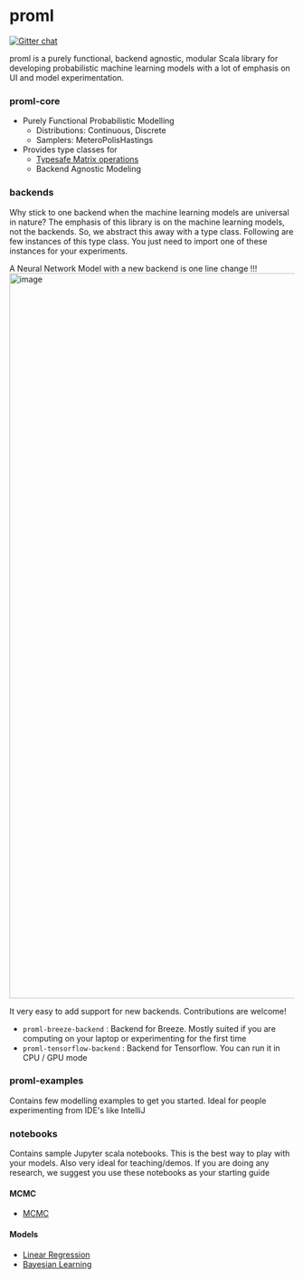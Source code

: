 # proml

[![Gitter chat](https://badges.gitter.im/rahulch/proml.png)](https://gitter.im/rahulch/Lobby)

proml is a purely functional, backend agnostic, modular Scala library for developing probabilistic machine learning models with a lot of emphasis on UI and model experimentation.

### proml-core
- Purely Functional Probabilistic Modelling
  - Distributions: Continuous, Discrete
  - Samplers: MeteroPolisHastings 
- Provides type classes for
  - [Typesafe Matrix operations](https://github.com/rahulch/proml/wiki/Typesafe-Matrix-Ops)
  - Backend Agnostic Modeling

### backends
Why stick to one backend when the machine learning models are universal in nature? The emphasis of this library is on the machine learning models, not the backends. So, we abstract this away with a type class. Following are few instances of this type class. You just need to import one of these instances for your experiments.

A Neural Network Model with a new backend is one line change !!!
    <img width="1281" alt="image" src="https://user-images.githubusercontent.com/2048960/48651238-c85e3a80-e9ae-11e8-8070-e27aba6ac7c4.png">
   
It very easy to add support for new backends. Contributions are welcome!

- `proml-breeze-backend` : Backend for Breeze. Mostly suited if you are computing on your laptop or experimenting for the first time 
- `proml-tensorflow-backend` : Backend for Tensorflow. You can run it in CPU / GPU mode     

### proml-examples
Contains few modelling examples to get you started. Ideal for people experimenting from IDE's like IntelliJ 

### notebooks
Contains sample Jupyter scala notebooks. This is the best way to play with your models. Also very ideal for teaching/demos. If you are doing any research, we suggest you use these notebooks as your starting guide

#### MCMC
- [MCMC](https://github.com/rahulch/proml/blob/master/notebooks/MCMC.ipynb)

#### Models
 - [Linear Regression](https://github.com/rahulch/proml/blob/master/notebooks/Linear%20Regression.ipynb)
 - [Bayesian Learning](https://github.com/rahulch/proml/blob/master/notebooks/Bayesian%20Deep%20Learning.ipynb)
 
